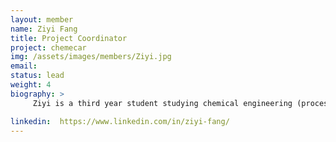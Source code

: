 ```yaml
---
layout: member
name: Ziyi Fang
title: Project Coordinator
project: chemecar
img: /assets/images/members/Ziyi.jpg
email:
status: lead
weight: 4 
biography: >
     Ziyi is a third year student studying chemical engineering (process stream) at UBC currently on her second Co-op term. She joined the Chem-E-Car Design Team in her second year as a Lab Team member where she grew deeply interested in researching and developing chemical reactions. Since then, Ziyi has become Project Coordinator, whose responsibilities include being the main point of contact between each project and Envision; overseeing progress and managing schedules. In her free time, she enjoys swimming, oil painting and playing with her dog.

linkedin:  https://www.linkedin.com/in/ziyi-fang/ 
---
```

